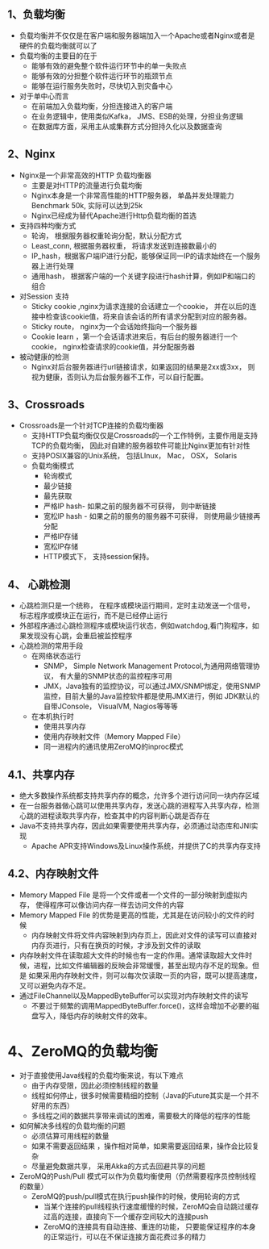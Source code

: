 ## 1、负载均衡
- 负载均衡并不仅仅是在客户端和服务器端加入一个Apache或者Nginx或者是硬件的负载均衡就可以了
- 负载均衡的主要目的在于
    - 能够有效的避免整个软件运行环节中的单一失败点
    - 能够有效的分担整个软件运行环节的瓶颈节点
    - 能够在运行服务失败时，尽快切入到灾备中心
- 对于单中心而言
    - 在前端加入负载均衡，分担连接进入的客户端
    - 在业务逻辑中，使用类似Kafka， JMS、ESB的处理，分担业务逻辑
    - 在数据库方面，采用主从或集群方式分担持久化以及数据查询
## 2、Nginx
- Nginx是一个非常高效的HTTP 负载均衡器
    - 主要是对HTTP的流量进行负载均衡
    - Nginx本身是一个非常高性能的HTTP服务器， 单晶并发处理能力Benchmark 50k, 实际可以达到25k
    - Nginx已经成为替代Apache进行Http负载均衡的首选
- 支持四种均衡方式
    - 轮询， 根据服务器权重轮询分配，默认分配方式
    - Least_conn, 根据服务器权重， 将请求发送到连接数最小的
    - IP_hash，根据客户端IP进行分配，能够保证同一IP的请求始终在一个服务器上进行处理
    - 通用hash， 根据客户端的一个关键字段进行hash计算，例如IP和端口的组合
- 对Session 支持
    - Sticky cookie ,nginx为请求连接的会话建立一个cookie， 并在以后的连接中检查该cookie值，将来自该会话的所有请求分配到对应的服务器。
    - Sticky route， nginx为一个会话始终指向一个服务器
    - Cookie learn ，第一个会话请求进来后，有后台的服务器进行一个cookie， nginx检查请求的cookie值，并分配服务器
- 被动健康的检测
    - Nginx对后台服务器进行url链接请求，如果返回的结果是2xx或3xx， 则视为健康，否则认为后台服务器不工作，可以自行配置。
## 3、Crossroads
- Crossroads是一个针对TCP连接的负载均衡器
    - 支持HTTP负载均衡仅仅是Crossroads的一个工作特例，主要作用是支持TCP的负载均衡， 因此对自建的服务器软件可能比Nginx更加有针对性
    - 支持POSIX兼容的Unix系统， 包括LInux， Mac， OSX， Solaris
    - 负载均衡模式
        - 轮询模式
        - 最少链接
        - 最先获取
        - 严格IP hash- 如果之前的服务器不可获得， 则中断链接
        - 宽松IP hash - 如果之前的服务的服务器不可获得， 则使用最少链接再分配
        - 严格IP存储
        - 宽松IP存储
        - HTTP模式下， 支持session保持。
## 4、 心跳检测
- 心跳检测只是一个统称， 在程序或模块运行期间，定时主动发送一个信号， 标志程序或模块正在运行，而不是已经停止运行
- 外部程序通过心跳检测程序或模块运行状态，例如watchdog,看门狗程序，如果发现没有心跳，会重启被监控程序
- 心跳检测的常用手段
    - 在网络状态运行
        - SNMP， Simple Network Management Protocol,为通用网络管理协议， 有大量的SNMP状态的监控程序可用
        - JMX，Java独有的监控协议，可以通过JMX/SNMP绑定，使用SNMP监控，目前大量的Java监控软件都是使用JMX进行，例如
        JDK默认的自带JConsole， VisualVM, Nagios等等等
    - 在本机执行时
        - 使用共享内存
        - 使用内存映射文件（Memory Mapped File）
        - 同一进程内的通讯使用ZeroMQ的inproc模式
## 4.1、共享内存
- 绝大多数操作系统都支持共享内存的概念，允许多个进行访问同一块内存区域
- 在一台服务器做心跳可以使用共享内存，发送心跳的进程写入共享内存，检测心跳的进程读取共享内存，检查其中的内容判断心跳是否存在
- Java不支持共享内存，因此如果需要使用共享内存，必须通过动态库和JNI实现
    - Apache APR支持Windows及Linux操作系统，并提供了C的共享内存支持
## 4.2、内存映射文件
- Memory Mapped File 是将一个文件或者一个文件的一部分映射到虚拟内存， 使得程序可以像访问内存一样去访问文件的内容
- Memory Mapped File 的优势是更高的性能，尤其是在访问较小的文件的时候
    - 内存映射文件将文件内容映射到内存页上，因此对文件的读写可以直接对内存页进行，只有在换页的时候，才涉及到文件的读取
- 内存映射文件在读取超大文件的时候也有一定的作用。通常读取超大文件时候，进程，比如文件编辑器的反映会非常缓慢，甚至出现内存不足的现象。但是
如果采用内存映射文件，则可以每次仅读取一页的内容，既可以提高速度，又可以避免内存不足。
- 通过FileChannel以及MappedByteBuffer可以实现对内存映射文件的读写
    - 不要过于频繁的调用MappedByteBuffer.force()，这样会增加不必要的磁盘写入，降低内存的映射文件的效率。

# 4、ZeroMQ的负载均衡
- 对于直接使用Java线程的负载均衡来说，有以下难点
    - 由于内存受限，因此必须控制线程的数量
    - 线程如何停止，很多时候需要精细的控制（Java的Future其实是一个并不好用的东西）
    - 多线程之间的数据共享带来调试的困难，需要极大的降低的程序的性能
- 如何解决多线程的负载均衡的问题
    - 必须估算可用线程的数量
    - 如果不需要返回结果 ，操作相对简单，如果需要返回结果，操作会比较复杂
    - 尽量避免数据共享， 采用Akka的方式去回避共享的问题
- ZeroMQ的Push/Pull 模式可以作为负载均衡使用（仍然需要程序员控制线程的数量）
    - ZeroMQ的push/pull模式在执行push操作的时候，使用轮询的方式
        - 当某个连接的pull线程执行速度缓慢的时候，ZeroMQ会自动跳过缓存过高的连接，直接向下一个缓存空间较大的连接push
        - ZeroMQ的连接具有自动连接、重连的功能， 只要能保证程序的本身的正常运行，可以在不保证连接方面花费过多的精力